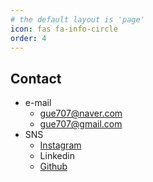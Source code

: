 ```yaml
---
# the default layout is 'page'
icon: fas fa-info-circle
order: 4
---
```


## Contact
* e-mail
  * gue707@naver.com
  * gue707@gmail.com
* SNS
  * [Instagram](https://www.instagram.com/1mtaak)
  * Linkedin
  * [Github](https://github.com/HahnGyuTak)
  